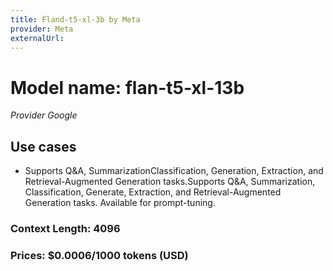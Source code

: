```yaml
---
title: Fland-t5-xl-3b by Meta
provider: Meta
externalUrl:
---
```


# Model name: flan-t5-xl-13b

_Provider Google_

## Use cases

- Supports Q&A, SummarizationClassification, Generation, Extraction, and Retrieval-Augmented Generation tasks.Supports Q&A, Summarization, Classification, Generate, Extraction, and Retrieval-Augmented Generation tasks. Available for prompt-tuning.

### Context Length: 4096

### Prices: $0.0006/1000 tokens (USD)
